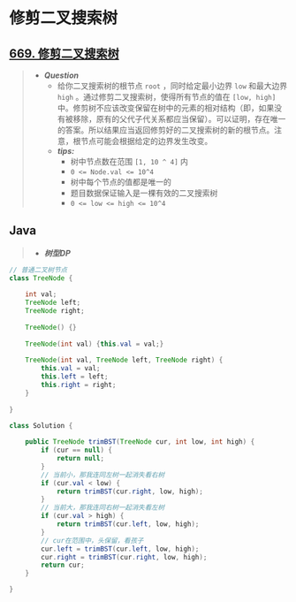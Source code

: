 # 修剪二叉搜索树

## [669. 修剪二叉搜索树](https://leetcode.cn/problems/trim-a-binary-search-tree/)

> - ***Question***
>   - 给你二叉搜索树的根节点 `root` ，同时给定最小边界 `low` 和最大边界 `high` 。通过修剪二叉搜索树，使得所有节点的值在 `[low, high]` 中。修剪树不应该改变保留在树中的元素的相对结构（即，如果没有被移除，原有的父代子代关系都应当保留）。可以证明，存在唯一的答案。所以结果应当返回修剪好的二叉搜索树的新的根节点。注意，根节点可能会根据给定的边界发生改变。
>   - ***tips:***
>     - 树中节点数在范围 `[1, 10 ^ 4]` 内
>     - `0 <= Node.val <= 10^4`
>     - 树中每个节点的值都是唯一的
>     - 题目数据保证输入是一棵有效的二叉搜索树
>     - `0 <= low <= high <= 10^4`

## Java

> - ***树型DP***

```java
// 普通二叉树节点
class TreeNode {
    
    int val;
    TreeNode left;
    TreeNode right;
    
    TreeNode() {}
    
    TreeNode(int val) {this.val = val;}
    
    TreeNode(int val, TreeNode left, TreeNode right) {
        this.val = val;
        this.left = left;
        this.right = right;
    }
    
}

class Solution {
    
    public TreeNode trimBST(TreeNode cur, int low, int high) {
        if (cur == null) {
            return null;
        }
        // 当前小，那我连同左树一起消失看右树
        if (cur.val < low) {
            return trimBST(cur.right, low, high);
        }
        // 当前大，那我连同右树一起消失看左树
        if (cur.val > high) {
            return trimBST(cur.left, low, high);
        }
        // cur在范围中，头保留，看孩子
        cur.left = trimBST(cur.left, low, high);
        cur.right = trimBST(cur.right, low, high);
        return cur;
    }

}
```

